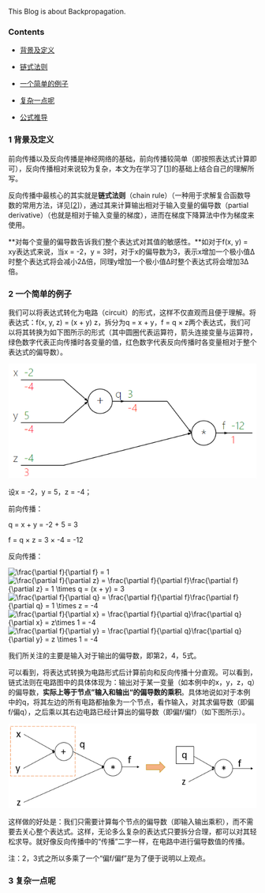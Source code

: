 This Blog is about Backpropagation.

### Contents

- [背景及定义](#a)
- [链式法则](#b)

- [一个简单的例子](#c)
- [复杂一点呢](#b)
- [公式推导](#c)

<a name='a'></a>

###  1 背景及定义

前向传播以及反向传播是神经网络的基础，前向传播较简单（即按照表达式计算即可），反向传播相对来说较为复杂，本文为在学习了\[[1](<https://cs231n.github.io/optimization-2/#grad>)\]的基础上结合自己的理解所写。

反向传播中最核心的其实就是**链式法则**（chain rule）（一种用于求解复合函数导数的常用方法，详见\[[2](<https://en.wikipedia.org/wiki/Chain_rule>)\]），通过其来计算输出相对于输入变量的偏导数（partial derivative）（也就是相对于输入变量的梯度），进而在梯度下降算法中作为梯度来使用。

**对每个变量的偏导数告诉我们整个表达式对其值的敏感性。**如对于f(x, y) = xy表达式来说，当x = -2，y = 3时，对于x的偏导数为3，表示x增加一个极小值&Delta;时整个表达式将会减小2&Delta;倍，同理y增加一个极小值&Delta;时整个表达式将会增加3&Delta;倍。

<a name='b'></a>

### 2 一个简单的例子

我们可以将表达式转化为电路（circuit）的形式，这样不仅直观而且便于理解。将表达式：f(x, y, z) = (x + y) z，拆分为q = x + y，f = q &times; z两个表达式，我们可以将其转换为如下图所示的形式（其中圆圈代表运算符，箭头连接变量与运算符，绿色数字代表正向传播时各变量的值，红色数字代表反向传播时各变量相对于整个表达式的偏导数）。

![circuit1](/images/backpropagation1.png)

设x = -2，y = 5，z = -4；

前向传播：

q = x + y = -2 + 5 = 3

f = q &times; z = 3 &times; -4 = -12

反向传播：

<img src="https://latex.codecogs.com/png.latex?\frac{\partial&space;f}{\partial&space;f}&space;=&space;1" title="\frac{\partial f}{\partial f} = 1" />

<img src="https://latex.codecogs.com/png.latex?\frac{\partial&space;f}{\partial&space;z}&space;=&space;\frac{\partial&space;f}{\partial&space;f}\frac{\partial&space;f}{\partial&space;z}&space;=&space;1&space;\times&space;q&space;=&space;(x&space;&plus;&space;y)&space;=&space;3" title="\frac{\partial f}{\partial z} = \frac{\partial f}{\partial f}\frac{\partial f}{\partial z} = 1 \times q = (x + y) = 3" />

<img src="https://latex.codecogs.com/png.latex?\frac{\partial&space;f}{\partial&space;q}&space;=&space;\frac{\partial&space;f}{\partial&space;f}\frac{\partial&space;f}{\partial&space;q}&space;=&space;1&space;\times&space;z&space;=&space;-4" title="\frac{\partial f}{\partial q} = \frac{\partial f}{\partial f}\frac{\partial f}{\partial q} = 1 \times z = -4" />

<img src="https://latex.codecogs.com/png.latex?\frac{\partial&space;f}{\partial&space;x}&space;=&space;\frac{\partial&space;f}{\partial&space;q}\frac{\partial&space;q}{\partial&space;x}&space;=&space;z\times&space;1&space;=&space;-4" title="\frac{\partial f}{\partial x} = \frac{\partial f}{\partial q}\frac{\partial q}{\partial x} = z\times 1 = -4" />

<img src="https://latex.codecogs.com/png.latex?\frac{\partial&space;f}{\partial&space;y}&space;=&space;\frac{\partial&space;f}{\partial&space;q}\frac{\partial&space;q}{\partial&space;y}&space;=&space;z&space;\times&space;1&space;=&space;-4" title="\frac{\partial f}{\partial y} = \frac{\partial f}{\partial q}\frac{\partial q}{\partial y} = z \times 1 = -4" />

我们所关注的主要是输入对于输出的偏导数，即第2，4，5式。

可以看到，将表达式转换为电路形式后计算前向和反向传播十分直观。可以看到，链式法则在电路图中的具体体现为：输出对于某一变量（如本例中的x，y，z，q）的偏导数，**实际上等于节点”输入和输出“的偏导数的乘积**。具体地说如对于本例中的q，将其左边的所有电路都抽象为一个节点，看作输入，对其求偏导数（即偏f/偏q），之后乘以其右边电路已经计算出的偏导数（即偏f/偏f）（如下图所示）。

![circuit2](/images/backpropagation2.png)

这样做的好处是：我们只需要计算每个节点的偏导数（即输入输出乘积），而不需要去关心整个表达式。这样，无论多么复杂的表达式只要拆分合理，都可以对其轻松求导。就好像反向传播中的“传播”二字一样，在电路中进行偏导数值的传播。

注：2，3式之所以多乘了一个“偏f/偏f”是为了便于说明以上观点。



<a name='c'></a>

### 3 复杂一点呢


